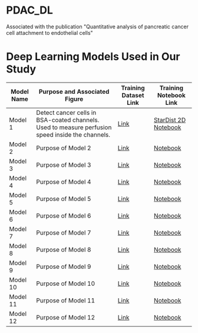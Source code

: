 # PDAC_DL
Associated with the publication "Quantitative analysis of pancreatic cancer cell attachment to endothelial cells"




# Deep Learning Models Used in Our Study


| Model Name | Purpose and Associated Figure | Training Dataset Link | Training Notebook Link |
|------------|-------------------------------|-----------------------|------------------------|
| Model 1    | Detect cancer cells in BSA-coated channels. Used to measure perfusion speed inside the channels. | [Link](https://zenodo.org/records/4091474) | [StarDist 2D Notebook](https://github.com/HenriquesLab/ZeroCostDL4Mic/wiki#segmentation-networks) |
| Model 2    | Purpose of Model 2 | [Link](URL_for_Dataset_2) | [Notebook](URL_for_Notebook_2) |
| Model 3    | Purpose of Model 3 | [Link](URL_for_Dataset_3) | [Notebook](URL_for_Notebook_3) |
| Model 4    | Purpose of Model 4 | [Link](URL_for_Dataset_4) | [Notebook](URL_for_Notebook_4) |
| Model 5    | Purpose of Model 5 | [Link](URL_for_Dataset_5) | [Notebook](URL_for_Notebook_5) |
| Model 6    | Purpose of Model 6 | [Link](URL_for_Dataset_6) | [Notebook](URL_for_Notebook_6) |
| Model 7    | Purpose of Model 7 | [Link](URL_for_Dataset_7) | [Notebook](URL_for_Notebook_7) |
| Model 8    | Purpose of Model 8 | [Link](URL_for_Dataset_8) | [Notebook](URL_for_Notebook_8) |
| Model 9    | Purpose of Model 9 | [Link](URL_for_Dataset_9) | [Notebook](URL_for_Notebook_9) |
| Model 10   | Purpose of Model 10 | [Link](URL_for_Dataset_10) | [Notebook](URL_for_Notebook_10) |
| Model 11   | Purpose of Model 11 | [Link](URL_for_Dataset_11) | [Notebook](URL_for_Notebook_11) |
| Model 12   | Purpose of Model 12 | [Link](URL_for_Dataset_12) | [Notebook](URL_for_Notebook_12) |
